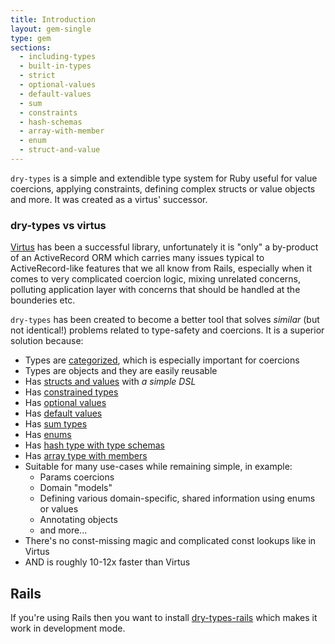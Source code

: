 ```yaml
---
title: Introduction
layout: gem-single
type: gem
sections:
  - including-types
  - built-in-types
  - strict
  - optional-values
  - default-values
  - sum
  - constraints
  - hash-schemas
  - array-with-member
  - enum
  - struct-and-value
---
```


`dry-types` is a simple and extendible type system for Ruby useful for value coercions, applying constraints, defining complex structs or value objects and more. It was created as a virtus' successor.

### dry-types vs virtus

[Virtus](https://github.com/solnic/virtus) has been a successful library, unfortunately it is "only" a by-product of an ActiveRecord ORM which carries many issues typical to ActiveRecord-like features that we all know from Rails, especially when it comes to very complicated coercion logic, mixing unrelated concerns, polluting application layer with concerns that should be handled at the bounderies etc.

`dry-types` has been created to become a better tool that solves *similar* (but not identical!) problems related to type-safety and coercions. It is a superior solution because:

* Types are [categorized](/gems/dry-types/built-in-types), which is especially important for coercions
* Types are objects and they are easily reusable
* Has [structs and values](/gems/dry-types/structs-and-values) with *a simple DSL*
* Has [constrained types](/gems/dry-types/constraints)
* Has [optional values](/gems/dry-types/optional-values)
* Has [default values](/gems/dry-types/default-values)
* Has [sum types](/gems/dry-types/sum)
* Has [enums](/gems/dry-types/enum)
* Has [hash type with type schemas](/gems/dry-types/hash-schemas)
* Has [array type with members](/gems/dry-types/array-with-member)
* Suitable for many use-cases while remaining simple, in example:
  * Params coercions
  * Domain "models"
  * Defining various domain-specific, shared information using enums or values
  * Annotating objects
  * and more...
* There's no const-missing magic and complicated const lookups like in Virtus
* AND is roughly 10-12x faster than Virtus

## Rails

If you're using Rails then you want to install [dry-types-rails](https://github.com/jeromegn/dry-types-rails) which makes it work in development mode.

